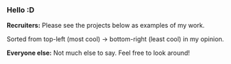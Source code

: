 ### Hello :D

**Recruiters:** Please see the projects below as examples of my work.

Sorted from top-left (most cool) -> bottom-right (least cool) in my opinion.

**Everyone else:** Not much else to say. Feel free to look around!

